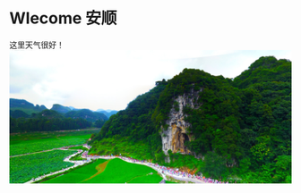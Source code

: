 # Wlecome  安顺


这里天气很好！
![jiada](https://github.com/97classmate/Classmate/blob/master/js%20object/img/%E6%88%9B%E6%89%93.png)